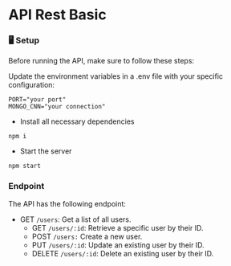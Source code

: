 # API Rest Basic

### 🖥 Setup 
Before running the API, make sure to follow these steps:

Update the environment variables in a .env file with your specific configuration:
```
PORT="your port"
MONGO_CNN="your connection"
```
- Install all necessary dependencies
```
npm i
```
- Start the server
```
npm start
```

### Endpoint
The API has the following endpoint:

* GET `/users`: Get a list of all users.
    * GET `/users/:id`: Retrieve a specific user by their ID.
    * POST `/users:` Create a new user.
    * PUT `/users/:id`: Update an existing user by their ID.
    * DELETE `/users/:id`: Delete an existing user by their ID.

